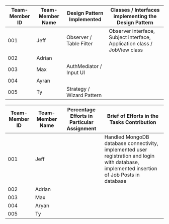 | Team-Member ID | Team-Member Name | Design Pattern Implemented | Classes / Interfaces implementing the Design Pattern                     |
|----------------|------------------|----------------------------|--------------------------------------------------------------------------|
| 001            | Jeff             | Observer / Table Filter    | Observer interface, Subject interface, Application class / JobView class |
| 002            | Adrian           |                            |                                                                          |
| 003            | Max              | AuthMediator / Input UI    |                                                                          |
| 004            | Ayran            |                            |                                                                          |
| 005            | Ty               | Strategy / Wizard Pattern  |                                                                          |


| Team-Member ID | Team-Member Name | Percentage Efforts in Particular Assignment | Brief of Efforts in the Tasks Contribution                                                                                                   |
|----------------|------------------|---------------------------------------------|----------------------------------------------------------------------------------------------------------------------------------------------|
| 001            | Jeff             |                                             | Handled MongoDB database connectivity, implemented user registration and login with database, implemented insertion of Job Posts in database |
| 002            | Adrian           |                                             |                                                                                                                                              |
| 003            | Max              |                                             |                                                                                                                                              |
| 004            | Aryan            |                                             |                                                                                                                                              |
| 005            | Ty               |                                             |                                                                                                                                              |
